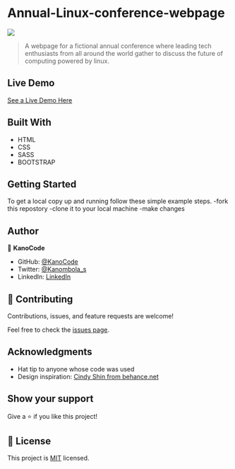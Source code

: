 # Annual-Linux-conference-webpage

![](https://img.shields.io/badge/Microverse-blueviolet)





> A webpage for a fictional annual conference where leading tech enthusiasts from all around the world gather to discuss the future of computing powered by linux.

## Live Demo

[See a Live Demo Here](https://kanocode.github.io/Music-conference-webpage/)



## Built With

- HTML
- CSS
- SASS
- BOOTSTRAP
## Getting Started


To get a local copy up and running follow these simple example steps.
-fork this repostory
-clone it to your local machine 
-make changes


## Author

👤 **KanoCode**

- GitHub: [@KanoCode](https://github.com/KanoCode)
- Twitter: [@Kanombola_s](https://twitter.com/Kanombola_s)
- LinkedIn: [LinkedIn](https://www.linkedin.com/in/kanombola-kanombola-a38b061a4/)

## 🤝 Contributing

Contributions, issues, and feature requests are welcome!

Feel free to check the [issues page](../../issues/).
## Acknowledgments

- Hat tip to anyone whose code was used
- Design inspiration: [Cindy Shin from behance.net](https://www.behance.net/adagio07) 


## Show your support

Give a ⭐️ if you like this project!

## 📝 License

This project is [MIT](./MIT.md) licensed.

